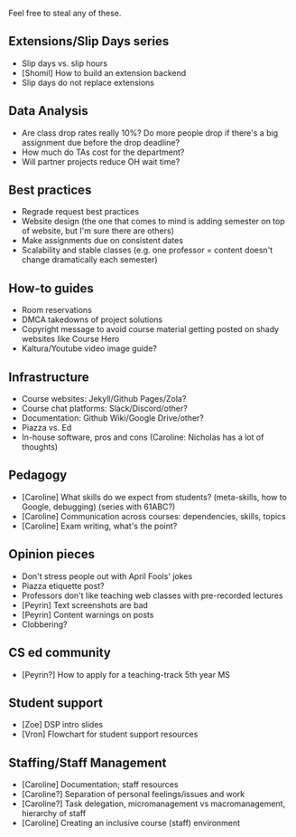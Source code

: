Feel free to steal any of these.

## Extensions/Slip Days series

- Slip days vs. slip hours
- [Shomil] How to build an extension backend
- Slip days do not replace extensions

## Data Analysis

- Are class drop rates really 10%? Do more people drop if there's a big assignment due before the drop deadline?
- How much do TAs cost for the department?
- Will partner projects reduce OH wait time?

## Best practices

- Regrade request best practices
- Website design (the one that comes to mind is adding semester on top of website, but I'm sure there are others)
- Make assignments due on consistent dates
- Scalability and stable classes (e.g. one professor = content doesn't change dramatically each semester)

## How-to guides

- Room reservations
- DMCA takedowns of project solutions
- Copyright message to avoid course material getting posted on shady websites like Course Hero
- Kaltura/Youtube video image guide?

## Infrastructure

- Course websites: Jekyll/Github Pages/Zola?
- Course chat platforms: Slack/Discord/other?
- Documentation: Github Wiki/Google Drive/other?
- Piazza vs. Ed
- In-house software, pros and cons (Caroline: Nicholas has a lot of thoughts)

## Pedagogy

- [Caroline] What skills do we expect from students? (meta-skills, how to Google, debugging) (series with 61ABC?)
- [Caroline] Communication across courses: dependencies, skills, topics
- [Caroline] Exam writing, what's the point?

## Opinion pieces

- Don't stress people out with April Fools' jokes
- Piazza etiquette post?
- Professors don't like teaching web classes with pre-recorded lectures
- [Peyrin] Text screenshots are bad
- [Peyrin] Content warnings on posts
- Clobbering?

## CS ed community

- [Peyrin?] How to apply for a teaching-track 5th year MS

## Student support

- [Zoe] DSP intro slides
- [Vron] Flowchart for student support resources

## Staffing/Staff Management

- [Caroline] Documentation; staff resources
- [Caroline?] Separation of personal feelings/issues and work
- [Caroline?] Task delegation, micromanagement vs macromanagement, hierarchy of staff
- [Caroline] Creating an inclusive course (staff) environment

